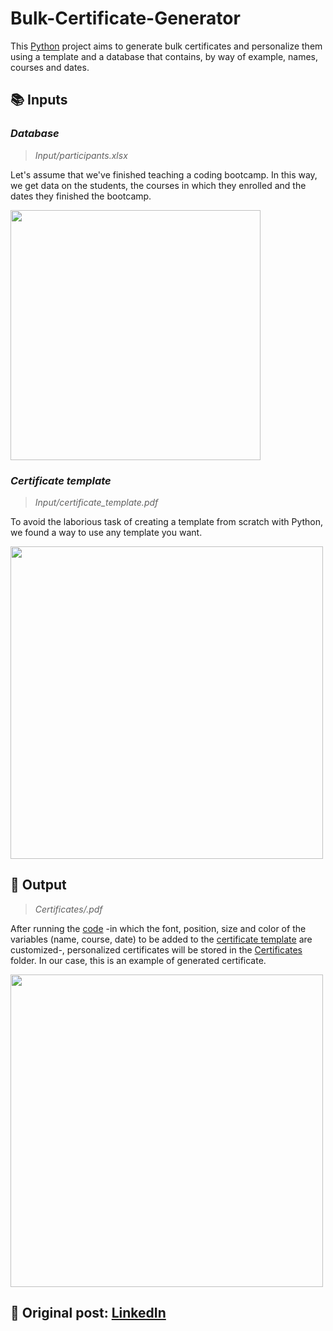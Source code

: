 # Bulk-Certificate-Generator
This [Python](https://www.python.org/) project aims to generate bulk certificates and personalize them using a template and a database that contains, by way of example, names, courses and dates.

## 📚 Inputs

### *Database*

> *Input/participants.xlsx*

Let's assume that we've finished teaching a coding bootcamp. In this way, we get data on the students, the courses in which they enrolled and the dates they finished the bootcamp.

<img src="https://user-images.githubusercontent.com/64377961/213354216-a91c272a-fb42-460e-8297-5aa4de69d724.png" width="400">

### *Certificate template*

> *Input/certificate_template.pdf*

To avoid the laborious task of creating a template from scratch with Python, we found a way to use any template you want.

<img src="https://user-images.githubusercontent.com/64377961/213355641-b332e55f-29e1-4b73-adb8-9f42be1e6914.png" width="500">

## 📃 Output

> *Certificates/.pdf*

After running the [code](https://github.com/Sandreke/Bulk-Certificate-Generator/blob/main/generate_certificates.ipynb) -in which the font, position, size and color of the variables (name, course, date) to be added to the [certificate template](https://github.com/Sandreke/Bulk-Certificate-Generator/blob/main/Input/certificate_template.pdf) are customized-, personalized certificates will be stored in the [Certificates](https://github.com/Sandreke/Bulk-Certificate-Generator/tree/main/Certificates) folder. In our case, this is an example of generated certificate.

<img src="https://user-images.githubusercontent.com/64377961/213356387-c6e75498-8783-4262-8c43-8aa23736e99f.png" width="500">

## 📝 Original post: [LinkedIn](https://lnkd.in/d-igymTB)
